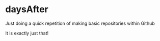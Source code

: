# daysAfter
Just doing a quick repetition of making basic repositories within Github

It is exactly just that!
